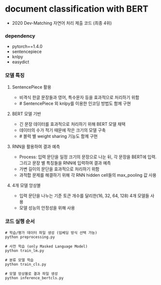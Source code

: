 # document classification with BERT
- 2020 Dev-Matching 자연어 처리 제출 코드 (최종 4위)

### dependency
- pytorch==1.4.0  
- sentencepiece  
- knlpy  
- easydict  

### 모델 특징
1. SentencePiece 활용
   - 비격식 한글 문장들과 영어, 특수문자 등을 효과적으로 처리하기 위함
   - \# SentencePiece 외 knlpy를 이용한 인코딩 방법도 함께 구현
 
2. BERT 모델 기반
   - 긴 문장 데이터를 효과적으로 처리하기 위해 BERT 모델 채택
   - 데이터의 수가 적기 때문에 작은 크기의 모델 구축
   - \# 블럭 별 weight sharing 기능도 함께 구현
 
3. RNN을 활용하여 결과 예측
   - Process: 입력 문단을 일정 크기의 문장으로 나눈 뒤, 각 문장을 BERT에 입력. 그리고 문장 별 특징들을 RNN에 입력하여 결과 예측
   - 가변 길이의 문단을 효과적으로 처리하기 위함
   - 과적합 문제를 해결하기 위해 각 RNN hidden cell들의 max_pooling 값 사용
 
4. 4개 모델 앙상블
   - 입력 문단을 나누는 기준 토큰 개수를 달리한(16, 32, 64, 128) 4개 모델들 사용
   - 모델 성능의 안정성을 위해 사용

### 코드 실행 순서
```
# 학습/평가 데이터 파일 생성 (임베딩 방식 선택 가능)
python preprocessing.py

# 사전 학습 (only Masked Language Model)
python train_lm.py

# 분류 모델 학습
python train_cls.py

# 모델 앙상블로 결과 파일 생성
python inference_bertcls.py
```
